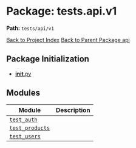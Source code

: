 # Package: tests.api.v1

**Path:** `tests/api/v1`

[Back to Project Index](../../../../index.md)
[Back to Parent Package api](../index.md)

## Package Initialization
- [__init__.py](init.md)

## Modules

| Module | Description |
| --- | --- |
| [`test_auth`](test_auth.md) |  |
| [`test_products`](test_products.md) |  |
| [`test_users`](test_users.md) |  |

